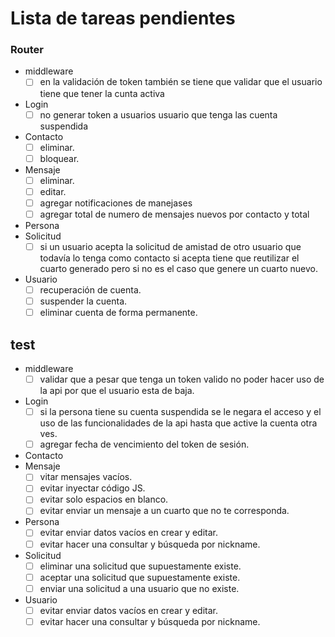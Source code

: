  # Lista de tareas pendientes
### Router
* middleware
  * [ ] en la validación de token también se tiene que validar que el usuario tiene que tener la cunta activa
* Login
  * [ ] no generar token a usuarios usuario que tenga las cuenta suspendida
* Contacto
  * [ ] eliminar.
  * [ ] bloquear.
* Mensaje
  * [ ] eliminar.
  * [ ] editar.
  * [ ] agregar notificaciones de manejases
  * [ ] agregar total de numero de mensajes nuevos por contacto y total
* Persona
* Solicitud
  * [ ] si un usuario acepta la solicitud de amistad de otro usuario que todavía lo tenga como contacto si acepta tiene que reutilizar el cuarto generado pero si no es el caso que genere un cuarto nuevo.
* Usuario
  * [ ] recuperación de cuenta.
  * [ ] suspender la cuenta.
  * [ ] eliminar cuenta de forma permanente.

## test
* middleware
  * [ ] validar que a pesar que tenga un token valido no poder hacer uso de la api por que el usuario esta de baja.
* Login
  * [ ] si la persona tiene su cuenta suspendida se le negara el acceso y el uso de las funcionalidades de la api hasta que active la cuenta otra ves.
  * [ ] agregar fecha de vencimiento del token de sesión.
* Contacto
* Mensaje
  * [ ] vitar mensajes vacíos.
  * [ ] evitar inyectar código JS.
  * [ ] evitar solo espacios en blanco.
  * [ ] evitar enviar un mensaje a un cuarto que no te corresponda.
* Persona
  * [ ] evitar enviar datos vacíos en crear y editar.
  * [ ] evitar hacer una consultar y búsqueda por nickname.
* Solicitud
  * [ ] eliminar una solicitud que supuestamente existe.
  * [ ] aceptar una solicitud que supuestamente existe.
  * [ ] enviar una solicitud a una usuario que no existe.
* Usuario
  * [ ] evitar enviar datos vacíos en crear y editar.
  * [ ] evitar hacer una consultar y búsqueda por nickname.
